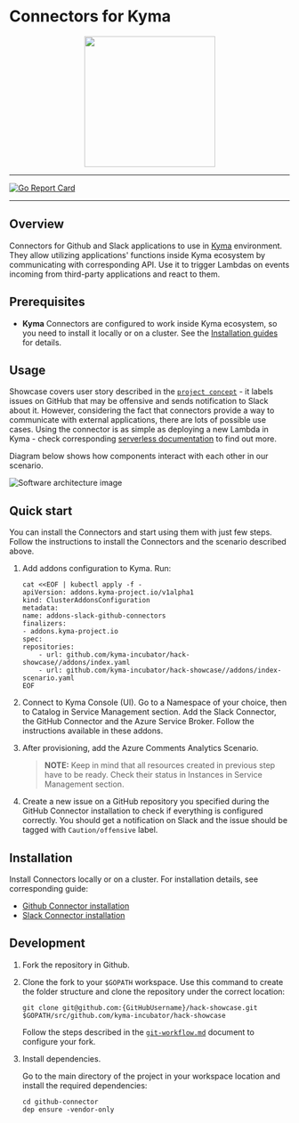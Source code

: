 # Connectors for Kyma

<p align="center">
 <img src="logo.png" width="235">
</p>

---

[![Go Report Card](https://goreportcard.com/badge/github.com/kyma-incubator/hack-showcase)](https://goreportcard.com/report/github.com/kyma-incubator/hack-showcase)

---

## Overview

Connectors for Github and Slack applications to use in [Kyma](https://github.com/kyma-project/kyma) environment. They allow utilizing applications' functions inside Kyma ecosystem by communicating with corresponding API. Use it to trigger Lambdas on events incoming from third-party applications and react to them.

## Prerequisites

* **Kyma**
Connectors are configured to work inside Kyma ecosystem, so you need to install it locally or on a cluster. See the [Installation guides](https://kyma-project.io/docs/root/kyma#installation-installation) for details.

## Usage

Showcase covers user story described in the [`project concept`](https://github.com/kyma-incubator/hack-showcase/blob/master/docs/concept.md#reacting-to-prissue-comments) - it labels issues on GitHub that may be offensive and sends notification to Slack about it. However, considering the fact that connectors provide a way to communicate with external applications, there are lots of possible use cases. Using the connector is as simple as deploying a new Lambda in Kyma - check corresponding [serverless documentation](https://kyma-project.io/docs/components/serverless) to find out more.

Diagram below shows how components interact with each other in our scenario.

![Software architecture image](docs/flowdiagram.svg)

## Quick start

You can install the Connectors and start using them with just few steps. Follow the instructions to install the Connectors and the scenario described above.

1. Add addons configuration to Kyma. Run:

    ``` shell
    cat <<EOF | kubectl apply -f -
    apiVersion: addons.kyma-project.io/v1alpha1
    kind: ClusterAddonsConfiguration
    metadata:
    name: addons-slack-github-connectors
    finalizers:
    - addons.kyma-project.io
    spec:
    repositories:
        - url: github.com/kyma-incubator/hack-showcase//addons/index.yaml
        - url: github.com/kyma-incubator/hack-showcase//addons/index-scenario.yaml
    EOF
    ```

2. Connect to Kyma Console (UI). Go to a Namespace of your choice, then to Catalog in Service Management section. Add the Slack Connector, the GitHub Connector and the Azure Service Broker. Follow the instructions available in these addons.
3. After provisioning, add the Azure Comments Analytics Scenario.

    >**NOTE:** Keep in mind that all resources created in previous step have to be ready. Check their status in Instances in Service Management section.

4. Create a new issue on a GitHub repository you specified during the GitHub Connector installation to check if everything is configured correctly. You should get a notification on Slack and the issue should be tagged with `Caution/offensive` label.

## Installation

Install Connectors locally or on a cluster. For installation details, see corresponding guide:

* [Github Connector installation](/docs/github-connector/installation.md)
* [Slack Connector installation](/docs/slack-connector/installation.md)

## Development

1. Fork the repository in Github.
2. Clone the fork to your `$GOPATH` workspace. Use this command to create the folder structure and clone the repository under the correct location:

    ``` shell
    git clone git@github.com:{GitHubUsername}/hack-showcase.git $GOPATH/src/github.com/kyma-incubator/hack-showcase
    ```

    Follow the steps described in the [`git-workflow.md`](https://github.com/kyma-project/community/blob/master/contributing/03-git-workflow.md) document to configure your fork.

3. Install dependencies.

    Go to the main directory of the project in your workspace location and install the required dependencies:

    ``` shell
    cd github-connector
    dep ensure -vendor-only
    ```

